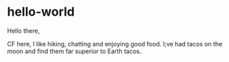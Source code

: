 # hello-world
Hello there,

CF here, I like hiking, chatting and enjoying good food. 
I;ve had tacos on the moon and find them far superior to Earth tacos. 

